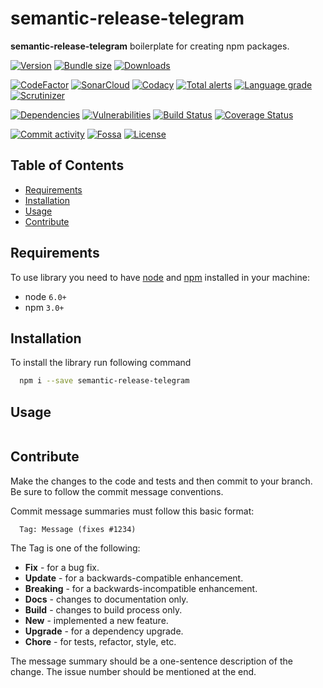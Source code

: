 # semantic-release-telegram
**semantic-release-telegram** boilerplate for creating npm packages.

[![Version][badge-vers]][npm]
[![Bundle size][npm-size-badge]][npm-size-url]
[![Downloads][npm-downloads-badge]][npm]

[![CodeFactor][codefactor-badge]][codefactor-url]
[![SonarCloud][sonarcloud-badge]][sonarcloud-url]
[![Codacy][codacy-badge]][codacy-url]
[![Total alerts][lgtm-alerts-badge]][lgtm-alerts-url]
[![Language grade][lgtm-lg-badge]][lgtm-lg-url]
[![Scrutinizer][scrutinizer-badge]][scrutinizer-url]

[![Dependencies][badge-deps]][npm]
[![Vulnerabilities][badge-vuln]](https://snyk.io/)
[![Build Status][badge-tests]][travis]
[![Coverage Status][badge-coverage]][url-coverage]

[![Commit activity][commit-activity-badge]][github]
[![Fossa][fossa-badge]][fossa-url]
[![License][badge-lic]][github]

## Table of Contents
  - [Requirements](#requirements)
  - [Installation](#installation)
  - [Usage](#usage)
  - [Contribute](#contribute)

## Requirements
To use library you need to have [node](https://nodejs.org) and [npm](https://www.npmjs.com) installed in your machine:

* node `6.0+`
* npm `3.0+`

## Installation

To install the library run following command

```bash
  npm i --save semantic-release-telegram
```

## Usage

```javascript

```

## Contribute

Make the changes to the code and tests and then commit to your branch. Be sure to follow the commit message conventions.

Commit message summaries must follow this basic format:
```
  Tag: Message (fixes #1234)
```

The Tag is one of the following:
* **Fix** - for a bug fix.
* **Update** - for a backwards-compatible enhancement.
* **Breaking** - for a backwards-incompatible enhancement.
* **Docs** - changes to documentation only.
* **Build** - changes to build process only.
* **New** - implemented a new feature.
* **Upgrade** - for a dependency upgrade.
* **Chore** - for tests, refactor, style, etc.

The message summary should be a one-sentence description of the change. The issue number should be mentioned at the end.


[npm]: https://www.npmjs.com/package/semantic-release-telegram
[github]: https://github.com/pustovitDmytro/semantic-release-telegram
[travis]: https://travis-ci.org/pustovitDmytro/semantic-release-telegram
[coveralls]: https://coveralls.io/github/pustovitDmytro/semantic-release-telegram?branch=master
[badge-deps]: https://img.shields.io/david/pustovitDmytro/semantic-release-telegram.svg
[badge-tests]: https://travis-ci.com/pustovitDmytro/semantic-release-telegram.svg?branch=master
[badge-vuln]: https://img.shields.io/snyk/vulnerabilities/npm/semantic-release-telegram.svg?style=popout
[badge-vers]: https://img.shields.io/npm/v/semantic-release-telegram.svg
[badge-lic]: https://img.shields.io/github/license/pustovitDmytro/semantic-release-telegram.svg
[badge-coverage]: https://coveralls.io/repos/github/pustovitDmytro/semantic-release-telegram/badge.svg?branch=master
[url-coverage]: https://coveralls.io/github/pustovitDmytro/semantic-release-telegram?branch=master

[codefactor-badge]: https://www.codefactor.io/repository/github/pustovitdmytro/semantic-release-telegram/badge
[codefactor-url]: https://www.codefactor.io/repository/github/pustovitdmytro/semantic-release-telegram

[fossa-badge]: https://app.fossa.com/api/projects/git%2Bgithub.com%2FpustovitDmytro%2Fsemantic-release-telegram.svg?type=shield
[fossa-url]: https://app.fossa.com/projects/git%2Bgithub.com%2FpustovitDmytro%2Fsemantic-release-telegram?ref=badge_shield

[commit-activity-badge]: https://img.shields.io/github/commit-activity/m/pustovitDmytro/semantic-release-telegram

[scrutinizer-badge]: https://scrutinizer-ci.com/g/pustovitDmytro/semantic-release-telegram/badges/quality-score.png?b=master
[scrutinizer-url]: https://scrutinizer-ci.com/g/pustovitDmytro/semantic-release-telegram/?branch=master

[lgtm-lg-badge]: https://img.shields.io/lgtm/grade/javascript/g/pustovitDmytro/semantic-release-telegram.svg?logo=lgtm&logoWidth=18
[lgtm-lg-url]: https://lgtm.com/projects/g/pustovitDmytro/semantic-release-telegram/context:javascript

[lgtm-alerts-badge]: https://img.shields.io/lgtm/alerts/g/pustovitDmytro/semantic-release-telegram.svg?logo=lgtm&logoWidth=18
[lgtm-alerts-url]: https://lgtm.com/projects/g/pustovitDmytro/semantic-release-telegram/alerts/

[codacy-badge]: https://app.codacy.com/project/badge/Grade/8667aa23afaa4725854f098c4b5e8890
[codacy-url]: https://www.codacy.com/gh/pustovitDmytro/semantic-release-telegram/dashboard?utm_source=github.com&amp;utm_medium=referral&amp;utm_content=pustovitDmytro/semantic-release-telegram&amp;utm_campaign=Badge_Grade

[sonarcloud-badge]: https://sonarcloud.io/api/project_badges/measure?project=pustovitDmytro_semantic-release-telegram&metric=alert_status
[sonarcloud-url]: https://sonarcloud.io/dashboard?id=pustovitDmytro_semantic-release-telegram

[npm-downloads-badge]: https://img.shields.io/npm/dw/semantic-release-telegram
[npm-size-badge]: https://img.shields.io/bundlephobia/min/semantic-release-telegram
[npm-size-url]: https://bundlephobia.com/result?p=semantic-release-telegram

